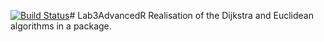 [![Build Status](https://app.travis-ci.com/AdelaidaK/Lab3AdvancedR.svg?branch=main)](https://app.travis-ci.com/AdelaidaK/Lab3AdvancedR)# Lab3AdvancedR
Realisation of the Dijkstra and Euclidean algorithms in a package.
